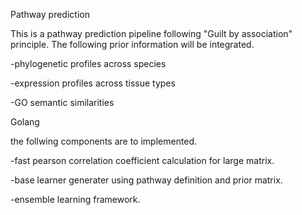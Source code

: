 Pathway prediction

This is a pathway prediction pipeline following "Guilt by association" principle. The following prior information will be integrated.

-phylogenetic profiles across species

-expression profiles across tissue types

-GO semantic similarities

Golang

the follwing components are to implemented.

-fast pearson correlation coefficient calculation for large matrix.

-base learner generater using pathway definition and prior matrix.

-ensemble learning framework.
